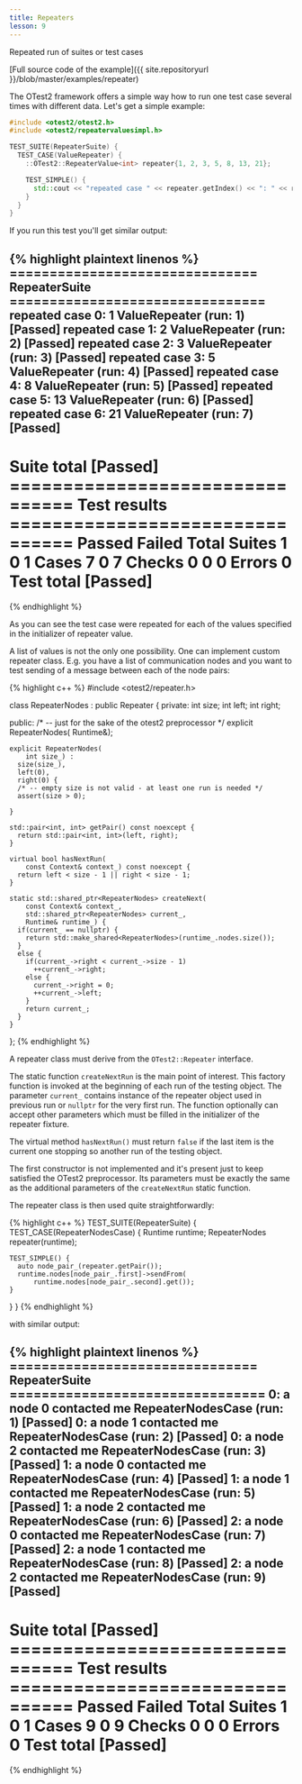 ```yaml
---
title: Repeaters
lesson: 9
---
```

Repeated run of suites or test cases

[Full source code of the example]({{ site.repositoryurl }}/blob/master/examples/repeater)

The OTest2 framework offers a simple way how to run one test case several times
with different data. Let's get a simple example:

```c++
#include <otest2/otest2.h>
#include <otest2/repeatervaluesimpl.h>

TEST_SUITE(RepeaterSuite) {
  TEST_CASE(ValueRepeater) {
    ::OTest2::RepeaterValue<int> repeater{1, 2, 3, 5, 8, 13, 21};

    TEST_SIMPLE() {
      std::cout << "repeated case " << repeater.getIndex() << ": " << repeater.getValue() << std::endl;
    }
  }
}

```

If you run this test you'll get similar output:

{% highlight plaintext linenos %}
 =============================== RepeaterSuite ================================
repeated case 0: 1
  ValueRepeater (run: 1)                                              [Passed]
repeated case 1: 2
  ValueRepeater (run: 2)                                              [Passed]
repeated case 2: 3
  ValueRepeater (run: 3)                                              [Passed]
repeated case 3: 5
  ValueRepeater (run: 4)                                              [Passed]
repeated case 4: 8
  ValueRepeater (run: 5)                                              [Passed]
repeated case 5: 13
  ValueRepeater (run: 6)                                              [Passed]
repeated case 6: 21
  ValueRepeater (run: 7)                                              [Passed]
 ------------------------------------------------------------------------------
  Suite total                                                         [Passed]
 ================================ Test results ================================
                      Passed              Failed               Total
  Suites                   1                   0                   1
  Cases                    7                   0                   7
  Checks                   0                   0                   0
  Errors                                                           0
  Test total                                                          [Passed]
 ==============================================================================
{% endhighlight %}

As you can see the test case were repeated for each of the values specified
in the initializer of repeater value.

A list of values is not the only one possibility. One can implement custom
repeater class. E.g. you have a list of communication nodes and you want
to test sending of a message between each of the node pairs:

{% highlight c++ %}
#include <otest2/repeater.h>

class RepeaterNodes : public Repeater {
  private:
    int size;
    int left;
    int right;

  public:
    /* -- just for the sake of the otest2 preprocessor */
    explicit RepeaterNodes(
        Runtime&);

    explicit RepeaterNodes(
        int size_) :
      size(size_),
      left(0),
      right(0) {
      /* -- empty size is not valid - at least one run is needed */
      assert(size > 0);

    }

    std::pair<int, int> getPair() const noexcept {
      return std::pair<int, int>(left, right);
    }

    virtual bool hasNextRun(
        const Context& context_) const noexcept {
      return left < size - 1 || right < size - 1;
    }

    static std::shared_ptr<RepeaterNodes> createNext(
        const Context& context_,
        std::shared_ptr<RepeaterNodes> current_,
        Runtime& runtime_) {
      if(current_ == nullptr) {
        return std::make_shared<RepeaterNodes>(runtime_.nodes.size());
      }
      else {
        if(current_->right < current_->size - 1)
          ++current_->right;
        else {
          current_->right = 0;
          ++current_->left;
        }
        return current_;
      }
    }
};
{% endhighlight %}

A repeater class must derive from the `OTest2::Repeater` interface.

The static function `createNextRun` is the main point of interest. This
factory function is invoked at the beginning of each run of the testing
object. The parameter `current_` contains instance of the repeater object
used in previous run or `nullptr` for the very first run. The function
optionally can accept other parameters which must be filled in the initializer
of the repeater fixture.

The virtual method `hasNextRun()` must return `false` if the last item is
the current one stopping so another run of the testing object.

The first constructor is not implemented and it's present just to keep satisfied
the OTest2 preprocessor. Its parameters must be exactly the same as
the additional parameters of the `createNextRun` static function.

The repeater class is then used quite straightforwardly:

{% highlight c++ %}
TEST_SUITE(RepeaterSuite) {
  TEST_CASE(RepeaterNodesCase) {
    Runtime runtime;
    RepeaterNodes repeater(runtime);

    TEST_SIMPLE() {
      auto node_pair_(repeater.getPair());
      runtime.nodes[node_pair_.first]->sendFrom(
          runtime.nodes[node_pair_.second].get());
    }
  }
}
{% endhighlight %}

with similar output:

{% highlight plaintext linenos %}
 =============================== RepeaterSuite ================================
0: a node 0 contacted me
  RepeaterNodesCase (run: 1)                                          [Passed]
0: a node 1 contacted me
  RepeaterNodesCase (run: 2)                                          [Passed]
0: a node 2 contacted me
  RepeaterNodesCase (run: 3)                                          [Passed]
1: a node 0 contacted me
  RepeaterNodesCase (run: 4)                                          [Passed]
1: a node 1 contacted me
  RepeaterNodesCase (run: 5)                                          [Passed]
1: a node 2 contacted me
  RepeaterNodesCase (run: 6)                                          [Passed]
2: a node 0 contacted me
  RepeaterNodesCase (run: 7)                                          [Passed]
2: a node 1 contacted me
  RepeaterNodesCase (run: 8)                                          [Passed]
2: a node 2 contacted me
  RepeaterNodesCase (run: 9)                                          [Passed]
 ------------------------------------------------------------------------------
  Suite total                                                         [Passed]
 ================================ Test results ================================
                      Passed              Failed               Total
  Suites                   1                   0                   1
  Cases                    9                   0                   9
  Checks                   0                   0                   0
  Errors                                                           0
  Test total                                                          [Passed]
 ==============================================================================
{% endhighlight %}
 